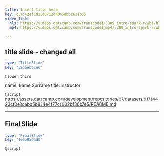 ```yaml
---
title: Insert title here
key: c5ab42ef1d11d6712d40a5dbbc611b35
video_link:
  hls: https://videos.datacamp.com/transcoded/3309_intro-spark-r/wb1/hls-ch4_1.master.m3u8
  mp4: https://videos.datacamp.com/transcoded_mp4/3309_intro-spark-r/wb1/ch4_1.mp4

---
```

## title slide - changed all

```yaml
type: "TitleSlide"
key: "58dbebbce6"
```

`@lower_third`

name: Name Surname
title: Instructor


`@script`
https://assets.datacamp.com/development/repositories/97/datasets/61714423cf0e8cabb5b884e4f77ca002bf36b7e5/README.md


---
## Final Slide

```yaml
type: "FinalSlide"
key: "1ee595bad0"
```

`@script`


